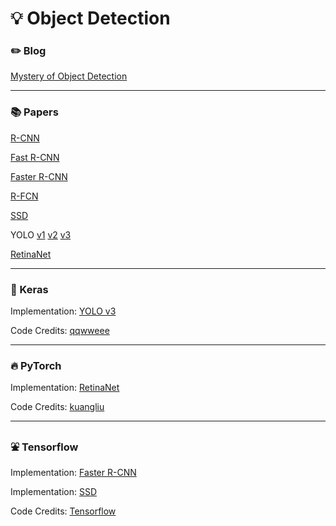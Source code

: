 # :bulb: Object Detection

### :pencil2: Blog 

[Mystery of Object Detection](https://dudeperf3ct.github.io/object/detection/2019/01/07/Mystery-of-Object-Detection/)

---

### :books: Papers 

[R-CNN](https://arxiv.org/abs/1311.2524)

[Fast R-CNN](https://arxiv.org/pdf/1504.08083.pdf)

[Faster R-CNN](https://arxiv.org/pdf/1506.01497.pdf)

[R-FCN](https://arxiv.org/pdf/1605.06409.pdf)

[SSD](https://arxiv.org/pdf/1512.02325.pdf)

YOLO [v1](https://arxiv.org/pdf/1506.02640.pdf) [v2](https://arxiv.org/pdf/1612.08242.pdf) [v3](https://pjreddie.com/media/files/papers/YOLOv3.pdf)

[RetinaNet](https://arxiv.org/pdf/1708.02002.pdf)

---

### :postal_horn: Keras

Implementation: [YOLO v3](https://pjreddie.com/media/files/papers/YOLOv3.pdf)

Code Credits: [qqwweee](https://github.com/qqwweee/keras-yolo3)

---

### :fire: PyTorch

Implementation: [RetinaNet](https://arxiv.org/pdf/1508.06576.pdf)

Code Credits: [kuangliu](https://github.com/kuangliu/pytorch-retinanet)

---

### :fountain: Tensorflow

Implementation: [Faster R-CNN](https://arxiv.org/pdf/1508.06576.pdf)

Implementation: [SSD](https://arxiv.org/pdf/1508.06576.pdf)

Code Credits: [Tensorflow](https://github.com/tensorflow/models/blob/master/research/object_detection/object_detection_tutorial.ipynb)
